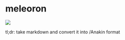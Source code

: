 # meleoron

![](https://randomc.net/image/Hunter%20X%20Hunter/Hunter%20X%20Hunter%20-%20102%20-%20Large%2002.jpg)


tl;dr: take markdown and convert it into <Graph2D />/Anakin format